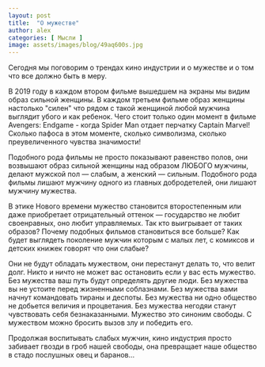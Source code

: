 ```yaml
---
layout: post
title:  "О мужестве"
author: alex
categories: [ Мысли ]
image: assets/images/blog/49aq600s.jpg
---
```


Сегодня мы поговорим о трендах кино индустрии и о мужестве и о том что все должно быть в меру.

В 2019 году в каждом втором фильме вышедшем на экраны мы видим образ сильной женщины. В каждом третьем фильме образ женщины настолько "силен" что рядом с такой женщиной любой мужчина выглядит убого и как ребенок. Чего стоит только один момент в фильме Avengers: Endgame - когда Spider Man отдает перчатку Captain Marvel! Сколько пафоса в этом моменте, сколько символизма, сколько преувеличенного чувства значимости!

Подобного рода фильмы не просто показывают равенство полов, они возвышают образ сильной женщины над образом ЛЮБОГО мужчины, делают мужской пол — слабым, а женский — сильным. Подобного рода фильмы лишают мужчину одного из главных добродетелей, они лишают мужчину мужества.

В этике Нового времени мужество становится второстепенным или даже приобретает отрицательный оттенок — государство не любит своенравных, оно любит управляемых. Так кто выигрывает от таких образов? Почему подобных фильмов становиться все больше? Как будет выглядеть поколение мужчин которым с малых лет, с комиксов и детских книжек говорят что они слабые?

Они не будут обладать мужеством, они перестанут делать то, что велит долг. Никто и ничто не может вас остановить если у вас есть мужество. Без мужества ваш путь будут определять другие люди. Без мужества вы не устоите перед жизненными соблазнами. Без мужества вами начнут командовать тираны и деспоты. Без мужества ни одно общество не добьется величия и процветания. Без мужества негодяи станут чувствовать себя безнаказанными. Мужество это синоним свободы. С мужеством можно бросить вызов злу и победить его.

Продолжая воспитывать слабых мужчин, кино индустрия просто забивает гвозди в гроб нашей свободы, она превращает наше общество в стадо послушных овец и баранов...
